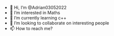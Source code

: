 - 👋 Hi, I’m @Adrian03052022
- 👀 I’m interested in Maths
- 🌱 I’m currently learning c++
- 💞️ I’m looking to collaborate on interesting people
- 📫 How to reach me? 

<!---
Adrian03052022/Adrian03052022 is a ✨ special ✨ repository because its `README.md` (this file) appears on your GitHub profile.
You can click the Preview link to take a look at your changes.
--->
